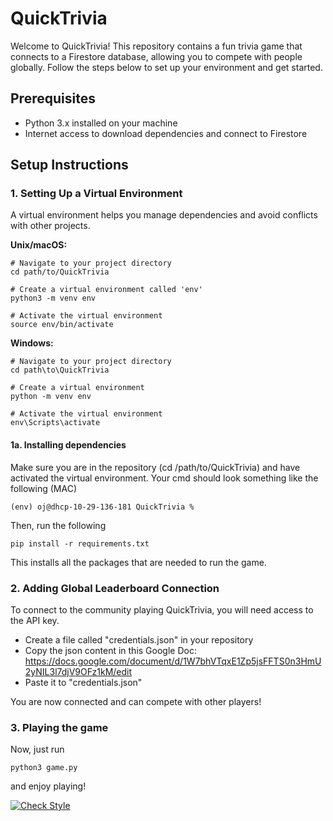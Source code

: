# QuickTrivia

Welcome to QuickTrivia! This repository contains a fun trivia game that connects to a Firestore database, allowing you to compete with people globally. Follow the steps below to set up your environment and get started.

## Prerequisites

- Python 3.x installed on your machine
- Internet access to download dependencies and connect to Firestore

## Setup Instructions

### 1. Setting Up a Virtual Environment

A virtual environment helps you manage dependencies and avoid conflicts with other projects.

**Unix/macOS:**

```
# Navigate to your project directory
cd path/to/QuickTrivia

# Create a virtual environment called 'env' 
python3 -m venv env

# Activate the virtual environment
source env/bin/activate
```

**Windows:**
```
# Navigate to your project directory
cd path\to\QuickTrivia

# Create a virtual environment
python -m venv env

# Activate the virtual environment
env\Scripts\activate
```
#### 1a. Installing dependencies
Make sure you are in the repository (cd /path/to/QuickTrivia) and have activated the virtual environment. Your cmd should look something like the following (MAC)
```
(env) oj@dhcp-10-29-136-181 QuickTrivia %
```

Then, run the following
```
pip install -r requirements.txt
```

This installs all the packages that are needed to run the game.

### 2. Adding Global Leaderboard Connection
To connect to the community playing QuickTrivia, you will need access to the API key.

- Create a file called "credentials.json" in your repository
- Copy the json content in this Google Doc: https://docs.google.com/document/d/1W7bhVTqxE1Zp5jsFFTS0n3HmU2yNIL3l7djV9OFz1kM/edit
- Paste it to "credentials.json"

You are now connected and can compete with other players!

### 3. Playing the game
Now, just run
```
python3 game.py
```
and enjoy playing!

[![Check Style](https://github.com/kaleb-asfaw/QuickTrivia/actions/workflows/stylecheck.yaml/badge.svg)](https://github.com/kaleb-asfaw/QuickTrivia/actions/workflows/stylecheck.yaml)
